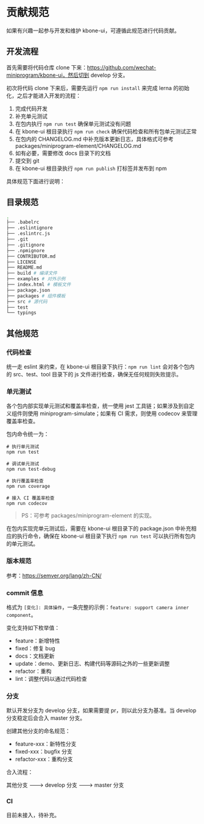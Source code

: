 # 贡献规范

如果有兴趣一起参与开发和维护 kbone-ui，可遵循此规范进行代码贡献。

## 开发流程

首先需要将代码仓库 clone 下来：https://github.com/wechat-miniprogram/kbone-ui，然后切到 develop 分支。

初次将代码 clone 下来后，需要先运行 `npm run install` 来完成 lerna 的初始化，之后才能进入开发的流程：

1. 完成代码开发
2. 补充单元测试
3. 在包内执行 `npm run test` 确保单元测试没有问题
4. 在 kbone-ui 根目录执行 `npm run check` 确保代码检查和所有包单元测试正常
5. 在包内的 CHANGELOG.md 中补充版本更新日志，具体格式可参考 packages/miniprogram-element/CHANGELOG.md
6. 如有必要，需要修改 docs 目录下的文档
7. 提交到 git
8. 在 kbone-ui 根目录执行 `npm run publish` 打标签并发布到 npm

具体规范下面进行说明：

## 目录规范


```sh
.
├── .babelrc
├── .eslintignore
├── .eslintrc.js
├── .git
├── .gitignore
├── .npmignore
├── CONTRIBUTOR.md
├── LICENSE
├── README.md
├── build # 编译文件
├── examples # 对外示例
├── index.html # 模板文件
├── package.json
├── packages # 组件模板
├── src # 源代码
├── test
└── typings
```

## 其他规范

### 代码检查

统一走 eslint 来约束，在 kbone-ui 根目录下执行：`npm run lint` 会对各个包内的 src、test、tool 目录下的 js 文件进行检查，确保无任何规则失败提示。

### 单元测试

各个包内部实现单元测试和覆盖率检查，统一使用 jest 工具链；如果涉及到自定义组件则使用 miniprogram-simulate；如果有 CI 需求，则使用 codecov 来管理覆盖率检查。

包内命令统一为：

```
# 执行单元测试
npm run test

# 调试单元测试
npm run test-debug

# 执行覆盖率检查
npm run coverage

# 接入 CI 覆盖率检查
npm run codecov
```

> PS：可参考 packages/miniprogram-element 的实现。

在包内实现完单元测试后，需要在 kbone-ui 根目录下的 package.json 中补充相应的执行命令，确保在 kbone-ui 根目录下执行 `npm run test` 可以执行所有包内的单元测试。

### 版本规范

参考：https://semver.org/lang/zh-CN/

### commit 信息

格式为 `[变化]: 具体操作`，一条完整的示例：`feature: support camera inner component`。

变化支持如下枚举值：

* feature：新增特性
* fixed：修复 bug
* docs：文档更新
* update：demo、更新日志、构建代码等源码之外的一些更新调整
* refactor：重构
* lint：调整代码以通过代码检查

### 分支

默认开发分支为 develop 分支，如果需要提 pr，则以此分支为基准。当 develop 分支稳定后会合入 master 分支。

创建其他分支的命名规范：

* feature-xxx：新特性分支
* fixed-xxx：bugfix 分支
* refactor-xxx：重构分支

合入流程：

其他分支 ---> develop 分支 ---> master 分支

### CI

目前未接入，待补充。
